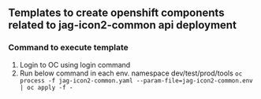 ## Templates to create openshift components related to jag-icon2-common api deployment

### Command to execute template
1) Login to OC using login command
2) Run below command in each env. namespace dev/test/prod/tools
   ``oc process -f jag-icon2-common.yaml --param-file=jag-icon2-common.env | oc apply -f -``
